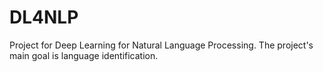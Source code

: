 # DL4NLP
Project for Deep Learning for Natural Language Processing. The project's main goal is language identification. 
